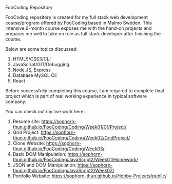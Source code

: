 FooCoding Repository

FooCoding repository is created for my full stack web development course/program offered by FooCoding based in Malmo Sweden. This intensive 6-month course exposes me with the hand-on projects and prepares me well to take on role as full stack developer after finishing the course. 

Below are some topics discussed:
1. HTML5/CSS3/CLI
2. JavaScript/GIT/Debugging
3. Node.JS, Express
4. Database MySQL Cli
5. React

Before successfully completing this course, I am required to complete final project which is part of real working experience in typical software company. 

You can check out my live work here:
1. Resume site: https://sophorn-thun.github.io/FooCoding/Coding/Week01/CVProject/ 
2. Grid Project: https://sophorn-thun.github.io/FooCoding/Coding/Week02/GridProject/
3. Clone Website: https://sophorn-thun.github.io/FooCoding/Coding/Week03/ 
4. Basic DOM Manipulation: https://sophorn-thun.github.io/FooCoding/JavaScript2/Week01/Homework/
5. JSON and DOM Manipulation: https://sophorn-thun.github.io/FooCoding/JavaScript2/Week02/
6. Portfolio Website: https://sophorn-thun.github.io/Hobby-Projects/public/


